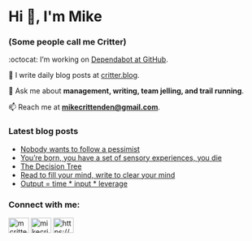 # Hi 👋, I'm Mike
### (Some people call me Critter)

:octocat: I’m working on [Dependabot at GitHub](https://github.com/features/security).

📝 I write daily blog posts at [critter.blog](https://critter.blog).

💬 Ask me about **management, writing, team jelling, and trail running**.

📫 Reach me at **mikecrittenden@gmail.com**.

### Latest blog posts
<!-- BLOG-POST-LIST:START -->
- [Nobody wants to follow a pessimist](https://critter.blog/2023/07/21/nobody-wants-to-follow-a-pessimist/)
- [You’re born, you have a set of sensory experiences, you die](https://critter.blog/2023/07/19/youre-born-you-have-a-set-of-sensory-experiences-you-die/)
- [The Decision Tree](https://critter.blog/2023/07/18/the-decision-tree/)
- [Read to fill your mind, write to clear your mind](https://critter.blog/2023/07/17/read-to-fill-your-mind-write-to-clear-your-mind/)
- [Output = time * input * leverage](https://critter.blog/2023/07/17/output-time-input-leverage/)
<!-- BLOG-POST-LIST:END -->

<h3 align="left">Connect with me:</h3>
<p align="left">
<a href="https://twitter.com/mcrittenden" target="blank"><img align="center" src="https://raw.githubusercontent.com/rahuldkjain/github-profile-readme-generator/master/src/images/icons/Social/twitter.svg" alt="mcrittenden" height="30" width="40" /></a>
<a href="https://linkedin.com/in/mikecrittenden" target="blank"><img align="center" src="https://raw.githubusercontent.com/rahuldkjain/github-profile-readme-generator/master/src/images/icons/Social/linked-in-alt.svg" alt="mikecrittenden" height="30" width="40" /></a>
<a href="https://critter.blog/feed/" target="blank"><img align="center" src="https://raw.githubusercontent.com/rahuldkjain/github-profile-readme-generator/master/src/images/icons/Social/rss.svg" alt="https://critter.blog/feed/" height="30" width="40" /></a>
</p>
